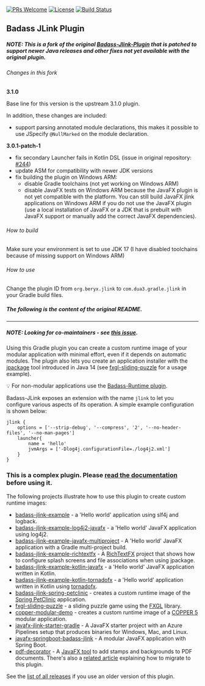 [![PRs Welcome](https://img.shields.io/badge/PRs-welcome-brightgreen.svg?style=flat-square)](http://makeapullrequest.com)
[![License](https://img.shields.io/badge/License-Apache%202.0-blue.svg)](https://github.com/beryx/badass-jlink-plugin/blob/master/LICENSE)
[![Build Status](https://img.shields.io/github/actions/workflow/status/beryx/badass-jlink-plugin/.github/workflows/build-jlink-plugin.yml?branch=master)](https://github.com/beryx/badass-jlink-plugin/actions?query=workflow%3A%22Java+11+Gradle+CI%22)

## Badass JLink Plugin ##

##### NOTE: This is a fork of the original [Badass-Jlink-Plugin](https://github.com/beryx/badass-jlink-plugin) that is patched to support newer Java releases and other fixes not yet available with the original plugin.

###### Changes in this fork

**3.1.0**

Base line for this version is the upstream 3.1.0 plugin.

In addition, these changes are included:
- support parsing annotated module declarations, this makes it possible to use JSpecify `@NullMarked` on the module declaration.

**3.0.1-patch-1**

- fix secondary Launcher fails in Kotlin DSL (issue in original repository: [#244](https://github.com/beryx/badass-jlink-plugin/issues/244))
- update ASM for compatibility with newer JDK versions
- fix building the plugin on Windows ARM:
    - disable Gradle toolchains (not yet working on Windows ARM)
    - disable JavaFX tests on Windows ARM because the JavaFX plugin is not yet compatible with the platform. You can still build JavaFX jlink applications on Windows ARM if you do not use the JavaFX plugin (use a local installation of JavaFX or a JDK that is prebuilt with JavaFX support or manually add the correct JavaFX dependencies).

###### How to build

Make sure your environment is set to use JDK 17 (I have disabled toolchains because of missing support on Windows ARM)

###### How to use

Change the plugin ID from `org.beryx.jlink` to `com.dua3.gradle.jlink` in your Gradle build files.

##### The following is the content of the original README.

---

##### NOTE: Looking for co-maintainers - see [this issue](https://github.com/beryx/badass-jlink-plugin/issues/223). #####

Using this Gradle plugin you can create a custom runtime image of your modular application with minimal effort, 
even if it depends on automatic modules.
The plugin also lets you create an application installer with the [jpackage](https://docs.oracle.com/en/java/javase/21/jpackage/packaging-overview.html) tool introduced in Java 14
(see [fxgl-sliding-puzzle](https://github.com/beryx/fxgl-sliding-puzzle/blob/master/README.adoc) for a usage example).

:bulb: For non-modular applications use the [Badass-Runtime plugin](https://badass-runtime-plugin.beryx.org/releases/latest/).

Badass-JLink exposes an extension with the name `jlink` to let you configure various
aspects of its operation.
A simple example configuration is shown below:

```
jlink {
    options = ['--strip-debug', '--compress', '2', '--no-header-files', '--no-man-pages']
    launcher{
        name = 'hello'
        jvmArgs = ['-Dlog4j.configurationFile=./log4j2.xml']
    }
}
```

### This is a complex plugin. Please [read the documentation](https://badass-jlink-plugin.beryx.org/releases/latest/) before using it.

The following projects illustrate how to use this plugin to create custom runtime images:
- [badass-jlink-example](https://github.com/beryx-gist/badass-jlink-example) - a 'Hello world' application using slf4j and logback.
- [badass-jlink-example-log4j2-javafx](https://github.com/beryx-gist/badass-jlink-example-log4j2-javafx) - a 'Hello world' JavaFX application using log4j2.
- [badass-jlink-example-javafx-multiproject](https://github.com/beryx-gist/badass-jlink-example-javafx-multiproject) - A 'Hello world' JavaFX application with a Gradle multi-project build.
- [badass-jlink-example-richtextfx](https://github.com/beryx-gist/badass-jlink-example-richtextfx) - A [RichTextFX](https://github.com/FXMisc/RichTextFX) project that shows how to configure splash screens and file associations when using jpackage.
- [badass-jlink-example-kotlin-javafx](https://github.com/beryx-gist/badass-jlink-example-kotlin-javafx) - a 'Hello world' JavaFX application written in Kotlin.
- [badass-jlink-example-kotlin-tornadofx](https://github.com/beryx-gist/badass-jlink-example-kotlin-tornadofx) - a 'Hello world' application written in Kotlin using [tornadofx](https://github.com/edvin/tornadofx).
- [badass-jlink-spring-petclinic](https://github.com/beryx-gist/badass-jlink-spring-petclinic) - creates a custom runtime image of the [Spring PetClinic](https://github.com/spring-projects/spring-petclinic) application.
- [fxgl-sliding-puzzle](https://github.com/beryx/fxgl-sliding-puzzle/blob/master/README.adoc) - a sliding puzzle game using the [FXGL](https://github.com/AlmasB/FXGL) library.
- [copper-modular-demo](https://github.com/copper-engine/copper-modular-demo) - creates a custom runtime image of a [COPPER 5](http://copper-engine.org/) modular application. 
- [javafx-jlink-starter-gradle](https://github.com/brunoborges/javafx-jlink-starter-gradle) - A JavaFX starter project with an Azure Pipelines setup that produces binaries for Windows, Mac, and Linux.
- [javafx-springboot-badass-jlink](https://github.com/mockbirds/javafx-springboot-badass-jlink) - A modular JavaFX application with Spring Boot.
- [pdf-decorator](https://bitbucket.org/walczak_it/pdf-decorator/src/master/) - A [JavaFX tool](http://pdf-decorator.walczak.it/) to add stamps and backgrounds to PDF documents. There's also a [related article](https://walczak.it/blog/distributing-javafx-desktop-applications-without-requiring-jvm-using-jlink-and-jpackage) explaining how to migrate to this plugin. 

See the [list of all releases](https://github.com/beryx/badass-jlink-plugin/blob/gh-pages/releases.md) if you use an older version of this plugin. 
